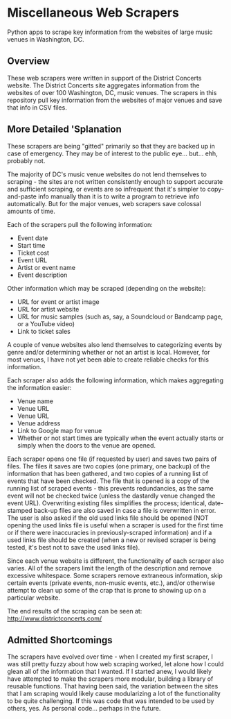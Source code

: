 # Miscellaneous Web Scrapers
Python apps to scrape key information from the websites of large music venues in Washington, DC.

## Overview

These web scrapers were written in support of the District Concerts website.  The District Concerts site aggregates information from the websites of over 100 Washington, DC, music venues.  The scrapers in this repository pull key information from the websites of major venues and save that info in CSV files.


## More Detailed 'Splanation

These scrapers are being "gitted" primarily so that they are backed up in case of emergency.  They may be of interest to the public eye... but... ehh, probably not.

The majority of DC's music venue websites do not lend themselves to scraping - the sites are not written consistently enough to support accurate and sufficient scraping, or events are so infrequent that it's simpler to copy-and-paste info manually than it is to write a program to retrieve info automatically.  But for the major venues, web scrapers save colossal amounts of time.

Each of the scrapers pull the following information:
* Event date
* Start time
* Ticket cost
* Event URL
* Artist or event name
* Event description

Other information which may be scraped (depending on the website):
* URL for event or artist image
* URL for artist website
* URL for music samples (such as, say, a Soundcloud or Bandcamp page, or a YouTube video)
* Link to ticket sales

A couple of venue websites also lend themselves to categorizing events by genre and/or determining whether or not an artist is local.  However, for most venues, I have not yet been able to create reliable checks for this information.

Each scraper also adds the following information, which makes aggregating the information easier:
* Venue name
* Venue URL
* Venue URL
* Venue address
* Link to Google map for venue
* Whether or not start times are typically when the event actually starts or simply when the doors to the venue are opened.

Each scraper opens one file (if requested by user) and saves two pairs of files.  The files it saves are two copies (one primary, one backup) of the information that has been gathered, and two copies of a running list of events that have been checked.  The file that is opened is a copy of the running list of scraped events - this prevents redundancies, as the same event will not be checked twice (unless the dastardly venue changed the event URL).  Overwriting existing files simplifies the process; identical, date-stamped back-up files are also saved in case a file is overwritten in error.  The user is also asked if the old used links file should be opened (NOT opening the used links file is useful when a scraper is used for the first time or if there were inaccuracies in previously-scraped information) and if a used links file should be created (when a new or revised scraper is being tested, it's best not to save the used links file).

Since each venue website is different, the functionality of each scraper also varies.  All of the scrapers limit the length of the description and remove excessive whitespace.  Some scrapers remove extraneous information, skip certain events (private events, non-music events, etc.), and/or otherwise attempt to clean up some of the crap that is prone to showing up on a particular website.

The end results of the scraping can be seen at: http://www.districtconcerts.com/

## Admitted Shortcomings

The scrapers have evolved over time - when I created my first scraper, I was still pretty fuzzy about how web scraping worked, let alone how I could glean all of the information that I wanted.  If I started anew, I would likely have attempted to make the scrapers more modular, building a library of reusable functions.  That having been said, the variation between the sites that I am scraping would likely cause modularizing a lot of the functionality to be quite challenging.  If this was code that was intended to be used by others, yes.  As personal code...  perhaps in the future.
